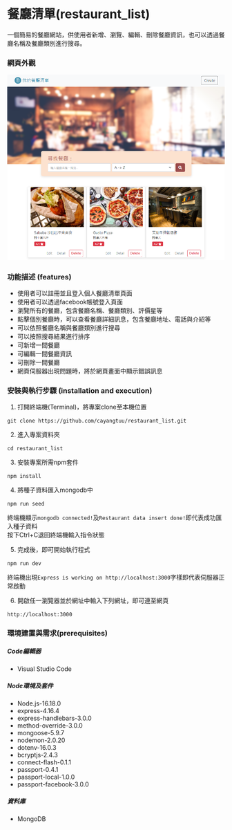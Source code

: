 # 餐廳清單(restaurant_list)
一個簡易的餐廳網站，供使用者新增、瀏覽、編輯、刪除餐廳資訊，也可以透過餐廳名稱及餐廳類別進行搜尋。

### 網頁外觀
![image](https://github.com/cayangtuu/restaurant_list/blob/main/public/photo/%E9%A4%90%E5%BB%B3%E5%B0%81%E9%9D%A2V3.PNG)

### 功能描述 (features)
- 使用者可以註冊並且登入個人餐廳清單頁面
- 使用者可以透過facebook帳號登入頁面
- 瀏覽所有的餐廳，包含餐廳名稱、餐廳類別、評價星等
- 點擊個別餐廳時，可以查看餐廳詳細訊息，包含餐廳地址、電話與介紹等
- 可以依照餐廳名稱與餐廳類別進行搜尋
- 可以按照搜尋結果進行排序
- 可新增一間餐廳
- 可編輯一間餐廳資訊
- 可刪除一間餐廳
- 網頁伺服器出現問題時，將於網頁畫面中顯示錯誤訊息

### 安裝與執行步驟 (installation and execution)
1. 打開終端機(Terminal)，將專案clone至本機位置
```
git clone https://github.com/cayangtuu/restaurant_list.git
```
2. 進入專案資料夾
```
cd restaurant_list
```
3. 安裝專案所需npm套件
```
npm install
```
4. 將種子資料匯入mongodb中
```
npm run seed
```
終端機顯示```mongodb connected!```及```Restaurant data insert done!```即代表成功匯入種子資料  
按下Ctrl+C退回終端機輸入指令狀態

5. 完成後，即可開始執行程式
```
npm run dev
```
終端機出現```Express is working on http://localhost:3000```字樣即代表伺服器正常啟動

6. 開啟任一瀏覽器並於網址中輸入下列網址，即可連至網頁
```
http://localhost:3000
```

### 環境建置與需求(prerequisites)
##### Code編輯器
- Visual Studio Code
##### Node環境及套件
- Node.js-16.18.0
- express-4.16.4
- express-handlebars-3.0.0
- method-override-3.0.0
- mongoose-5.9.7
- nodemon-2.0.20
- dotenv-16.0.3
- bcryptjs-2.4.3
- connect-flash-0.1.1
- passport-0.4.1
- passport-local-1.0.0
- passport-facebook-3.0.0
##### 資料庫
- MongoDB
